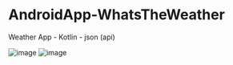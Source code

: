 # AndroidApp-WhatsTheWeather
Weather App  - Kotlin - json (api)

![image](https://user-images.githubusercontent.com/55804602/80824108-73d06e80-8be6-11ea-9fe8-19045b801167.png)
![image](https://user-images.githubusercontent.com/55804602/80824184-9a8ea500-8be6-11ea-9f20-75b9700ee82b.png)
